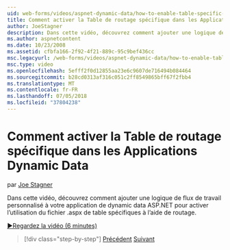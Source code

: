 ```yaml
---
uid: web-forms/videos/aspnet-dynamic-data/how-to-enable-table-specific-routing-in-dynamic-data-applications
title: Comment activer la Table de routage spécifique dans les Applications Dynamic Data | Microsoft Docs
author: JoeStagner
description: Dans cette vidéo, découvrez comment ajouter une logique de flux de travail personnalisé à votre application de dynamic data ASP.NET pour activer l’utilisation du fichier .aspx de table spécifiques à l’aide de routage.
ms.author: aspnetcontent
ms.date: 10/23/2008
ms.assetid: cfbfa166-2f92-4f21-889c-95c9bef436cc
msc.legacyurl: /web-forms/videos/aspnet-dynamic-data/how-to-enable-table-specific-routing-in-dynamic-data-applications
msc.type: video
ms.openlocfilehash: 5efff2f0d12855aa23e6c9607de716494b084464
ms.sourcegitcommit: b28cd0313af316c051c2ff8549865bff67f2fbb4
ms.translationtype: MT
ms.contentlocale: fr-FR
ms.lasthandoff: 07/05/2018
ms.locfileid: "37804238"
---
```

<a name="how-to-enable-table-specific-routing-in-dynamic-data-applications"></a>Comment activer la Table de routage spécifique dans les Applications Dynamic Data
====================
par [Joe Stagner](https://github.com/JoeStagner)

Dans cette vidéo, découvrez comment ajouter une logique de flux de travail personnalisé à votre application de dynamic data ASP.NET pour activer l’utilisation du fichier .aspx de table spécifiques à l’aide de routage.

[&#9654;Regardez la vidéo (6 minutes)](https://channel9.msdn.com/Blogs/ASP-NET-Site-Videos/how-to-enable-table-specific-routing-in-dynamic-data-applications)

> [!div class="step-by-step"]
> [Précédent](enable-in-line-editing-in-aspnet-dynamic-data-applications.md)
> [Suivant](how-to-use-attribute-validation-in-aspnet-dynamic-data-applications.md)
